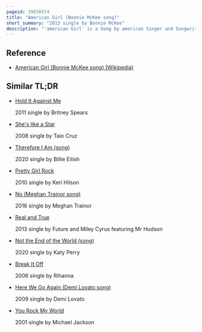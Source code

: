 ```yaml
---
pageid: 39830374
title: "American Girl (Bonnie McKee song)"
short_summary: "2013 single by Bonnie McKee"
description: "'american Girl' is a Song by american Singer and Songwriter Bonnie Mckee intended to be the lead single of her canceled second Studio Album. Epic Records posted it on Mckee's Soundcloud on June 25 2013. The Song was written by Mckee Josh Abraham Jon asher alex Drury oliver Goldstein and Jacknife Lee while Abraham and Oligee handled the Production. The single has been described as a dance-pop and electro-pop Track. Its Lyrics address Mckee's Childhood and Teenhood from an american Perspective."
---
```


## Reference

- [American Girl (Bonnie McKee song) (Wikipedia)](https://en.wikipedia.org/?curid=39830374)

## Similar TL;DR

- [Hold It Against Me](/tldr/en/hold-it-against-me)

  2011 single by Britney Spears

- [She's like a Star](/tldr/en/shes-like-a-star)

  2008 single by Taio Cruz

- [Therefore I Am (song)](/tldr/en/therefore-i-am-song)

  2020 single by Billie Eilish

- [Pretty Girl Rock](/tldr/en/pretty-girl-rock)

  2010 single by Keri Hilson

- [No (Meghan Trainor song)](/tldr/en/no-meghan-trainor-song)

  2016 single by Meghan Trainor

- [Real and True](/tldr/en/real-and-true)

  2013 single by Future and Miley Cyrus featuring Mr Hudson

- [Not the End of the World (song)](/tldr/en/not-the-end-of-the-world-song)

  2020 single by Katy Perry

- [Break It Off](/tldr/en/break-it-off)

  2006 single by Rihanna

- [Here We Go Again (Demi Lovato song)](/tldr/en/here-we-go-again-demi-lovato-song)

  2009 single by Demi Lovato

- [You Rock My World](/tldr/en/you-rock-my-world)

  2001 single by Michael Jackson
